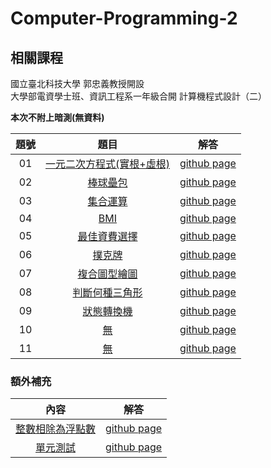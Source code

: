 # Computer-Programming-2

## 相關課程
國立臺北科技大學 郭忠義教授開設  
大學部電資學士班、資訊工程系一年級合開 計算機程式設計（二）

**本次不附上暗測(無資料)**

題號 | 題目 | 解答 |
|:--------:|:-------:|:--------:|
| 01 | [一元二次方程式(實根+虛根)](/01/README.md) | [github page](/01) |
| 02 | [棒球壘包](/02/README.md) | [github page](/02) |
| 03 | [集合運算](/03/README.md) | [github page](/03) |
| 04 | [BMI](/04/README.md) | [github page](/04) |
| 05 | [最佳資費選擇](/05/README.md) | [github page](/05) |
| 06 | [撲克牌](/06/README.md) | [github page](/06) |
| 07 | [複合圖型繪圖](/07/README.md) | [github page](/07) |
| 08 | [判斷何種三角形](/08/README.md) | [github page](/08) |
| 09 | [狀態轉換機](/09/README.md) | [github page](/09) |
| 10 | [無](/10/README.md) | [github page](/10) |
| 11 | [無](/11/README.md) | [github page](/11) |

### 額外補充
內容 | 解答 |
|:--------:|:-------:|
| [整數相除為浮點數](/int_to_double/README.md) | [github page](/int_to_double)
| [單元測試](/Unit-Test/README.md) | [github page](/Unit-Test)
